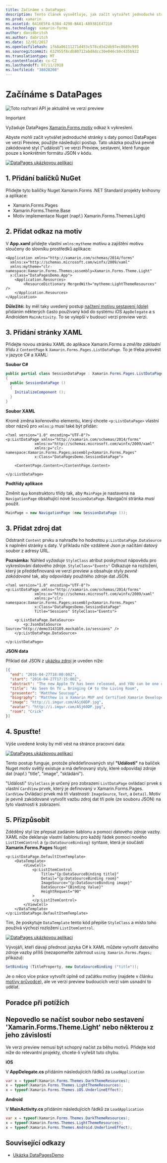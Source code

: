 ```yaml
---
title: Začínáme s DataPages
description: Tento článek vysvětluje, jak začít vytvářet jednoduché stránky s daty pomocí Xamarin.Forms DataPages.
ms.prod: xamarin
ms.assetid: 6416E5FA-6384-4298-BAA1-A89381E47210
ms.technology: xamarin-forms
author: davidbritch
ms.author: dabritch
ms.date: 12/01/2017
ms.openlocfilehash: 1fb8a06111271d453c578cd3d2db97ec8689c995
ms.sourcegitcommit: 632955f8cdb80712abd8dcc30e046cb9c435b922
ms.translationtype: MT
ms.contentlocale: cs-CZ
ms.lasthandoff: 07/11/2018
ms.locfileid: "38828208"
---
```

# <a name="getting-started-with-datapages"></a>Začínáme s DataPages

![](~/media/shared/preview.png "Toto rozhraní API je aktuálně ve verzi preview")

> [!IMPORTANT]
> Vyžaduje DataPages [Xamarin.Forms motiv](~/xamarin-forms/user-interface/themes/index.md) odkaz k vykreslení.


Abyste mohli začít vytvářet jednoduché stránky s daty pomocí DataPages ve verzi Preview, použijte následující postup. Tato ukázka používá pevně zakódované styl ("události") ve verzi Preview, sestavení, které funguje pouze s konkrétním formátu JSON v kódu.

[![](get-started-images/demo-sml.png "DataPages ukázkovou aplikaci")](get-started-images/demo.png#lightbox "DataPages ukázkové aplikace")

## <a name="1-add-nuget-packages"></a>1. Přidání balíčků NuGet

Přidejte tyto balíčky Nuget Xamarin.Forms .NET Standard projekty knihovny a aplikace:

* Xamarin.Forms.Pages
* Xamarin.Forms.Theme.Base
* Motiv implementace Nuget (např.) Xamarin.Forms.Themes.Light)

## <a name="2-add-theme-reference"></a>2. Přidat odkaz na motiv

V **App.xaml** přidejte vlastní `xmlns:mytheme` motivu a zajištění motivu sloučeny do slovníku prostředků aplikace:

```xaml
<Application xmlns="http://xamarin.com/schemas/2014/forms"
  xmlns:x="http://schemas.microsoft.com/winfx/2009/xaml"
  xmlns:mytheme="clr-namespace:Xamarin.Forms.Themes;assembly=Xamarin.Forms.Theme.Light"
  x:Class="DataPagesDemo.App">
    <Application.Resources>
        <ResourceDictionary MergedWith="mytheme:LightThemeResources" />
    </Application.Resources>
</Application>
```

**Důležité:** by měl taky uvedený postup [načtení motivu sestavení (dole)](#loadtheme) přidáním některých často používaný kód do systému iOS `AppDelegate` a s Androidem `MainActivity`. To se vylepší v budoucí verzi preview verzi.


## <a name="3-add-a-xaml-page"></a>3. Přidání stránky XAML

Přidejte novou stránku XAML do aplikace Xamarin.Forms a *změňte základní třídu* z `ContentPage` k `Xamarin.Forms.Pages.ListDataPage`. To je třeba provést v jazyce C# a XAML:

**Soubor C#**

```csharp
public partial class SessionDataPage : Xamarin.Forms.Pages.ListDataPage // was ContentPage
{
  public SessionDataPage ()
  {
    InitializeComponent ();
  }
}
```

**Soubor XAML**

Kromě změna kořenového elementu, který chcete `<p:ListDataPage>` vlastní obor názvů pro `xmlns:p` musí také být přidán:

```xaml
<?xml version="1.0" encoding="UTF-8"?>
<p:ListDataPage xmlns="http://xamarin.com/schemas/2014/forms"
             xmlns:x="http://schemas.microsoft.com/winfx/2009/xaml"
             xmlns:p="clr-namespace:Xamarin.Forms.Pages;assembly=Xamarin.Forms.Pages"
             x:Class="DataPagesDemo.SessionDataPage">

    <ContentPage.Content></ContentPage.Content>

</p:ListDataPage>
```

**Podtřídy aplikace**

Změnit `App` konstruktoru třídy tak, aby `MainPage` je nastavena na `NavigationPage` obsahující nové `SessionDataPage`. Navigační stránka *musí* použít.

```csharp
MainPage = new NavigationPage (new SessionDataPage ());
```

## <a name="3-add-the-datasource"></a>3. Přidat zdroj dat

Odstranit `Content` prvku a nahraďte ho hodnotou `p:ListDataPage.DataSource` k naplnění stránky s daty. V příkladu níže vzdálené Json je načítání datový soubor z adresy URL.

**Poznámka:** Náhled *vyžaduje* `StyleClass` atribut poskytnout nápovědu pro vykreslování datového zdroje. `StyleClass="Events"` Odkazuje na rozložení, který je předdefinovaná ve verzi preview a obsahuje styly *pevně zakódované* tak, aby odpovídaly použitého zdroje dat JSON.

```xaml
<?xml version="1.0" encoding="UTF-8"?>
<p:ListDataPage xmlns="http://xamarin.com/schemas/2014/forms"
             xmlns:x="http://schemas.microsoft.com/winfx/2009/xaml"
             xmlns:p="clr-namespace:Xamarin.Forms.Pages;assembly=Xamarin.Forms.Pages"
             x:Class="DataPagesDemo.SessionDataPage"
             Title="Sessions" StyleClass="Events">

    <p:ListDataPage.DataSource>
        <p:JsonDataSource Source="http://demo3143189.mockable.io/sessions" />
    </p:ListDataPage.DataSource>

</p:ListDataPage>
```

**JSON data**

Příklad dat JSON z [ukázku zdroj](http://demo3143189.mockable.io/sessions) je uveden níže:

```json
[{
  "end": "2016-04-27T18:00:00Z",
  "start": "2016-04-27T17:15:00Z",
  "abstract": "The new Apple TV has been released, and YOU can be one of the first developers to write apps for it. To make things even better, you can build these apps in C#! This session will introduce the basics of how to create a tvOS app with Xamarin, including: differences between tvOS and iOS APIs, TV user interface best practices, responding to user input, as well as the capabilities and limitations of building apps for a television. Grab some popcorn—this is going to be good!",
  "title": "As Seen On TV … Bringing C# to the Living Room",
  "presenter": "Matthew Soucoup",
  "biography": "Matthew is a Xamarin MVP and Certified Xamarin Developer from Madison, WI. He founded his company Code Mill Technologies and started the Madison Mobile .Net Developers Group.  Matt regularly speaks on .Net and Xamarin development at user groups, code camps and conferences throughout the Midwest. Matt gardens hot peppers, rides bikes, and loves Wisconsin micro-brews and cheese.",
  "image": "http://i.imgur.com/ASj60DP.jpg",
  "avatar": "http://i.imgur.com/ASj60DP.jpg",
  "room": "Crick"
}]
```

## <a name="4-run"></a>4. Spusťte!

Výše uvedené kroky by měl vést na stránce pracovní data:

[![](get-started-images/demo-sml.png "DataPages ukázkovou aplikaci")](get-started-images/demo.png#lightbox "DataPages ukázkové aplikace")

Tento postup funguje, protože předdefinovaných styl **"Události"** na balíček Nuget motiv světlý existuje a má definovaný styly, které odpovídají zdroje dat (např.) "title", "image", "skládání").

"Události" `StyleClass` je určený pro zobrazení `ListDataPage` ovládací prvek s vlastní `CardView` prvek, který je definovaný v Xamarin.Forms.Pages. `CardView` Ovládací prvek má tři vlastnosti: `ImageSource`, `Text`, a `Detail`. Motiv je pevně zakódované vytvořit vazbu zdroj dat tři pole (ze souboru JSON) na tyto vlastnosti k zobrazení.

## <a name="5-customize"></a>5. Přizpůsobit

Zděděný styl lze přepsat zadáním šablonu a pomocí datového zdroje vazby. XAML níže deklaruje vlastní šablonu pro každý řádek pomocí nového `ListItemControl` a `{p:DataSourceBinding}` syntaxe, která je součástí **Xamarin.Forms.Pages** Nuget:

```xaml
<p:ListDataPage.DefaultItemTemplate>
    <DataTemplate>
        <ViewCell>
            <p:ListItemControl
                Title="{p:DataSourceBinding title}"
                Detail="{p:DataSourceBinding room}"
                ImageSource="{p:DataSourceBinding image}"
                DataSource="{Binding Value}"
                HeightRequest="90"
            >
            </p:ListItemControl>
        </ViewCell>
    </DataTemplate>
</p:ListDataPage.DefaultItemTemplate>
```

Tím, že poskytuje `DataTemplate` tento kód přepíše `StyleClass` a místo toho používá výchozí rozložení `ListItemControl`.

[![](get-started-images/custom-sml.png "DataPages ukázkovou aplikaci")](get-started-images/custom.png#lightbox "DataPages ukázkové aplikace")

Vývojáři, kteří dávají přednost jazyka C# k XAML můžete vytvořit datového zdroje vazby příliš (nezapomeňte zahrnout `using Xamarin.Forms.Pages;` příkazu):

```csharp
SetBinding (TitleProperty, new DataSourceBinding ("title"));
```


Je o něco více práce vytvořit úplně od začátku motivy (najdete v článku [motivy průvodce](~/xamarin-forms/user-interface/themes/index.md)), ale ve verzi preview budoucích verzí vám usnadní to udělat.


## <a name="troubleshooting"></a>Poradce při potížích

<a name="loadtheme" />

## <a name="could-not-load-file-or-assembly-xamarinformsthemelight-or-one-of-its-dependencies"></a>Nepovedlo se načíst soubor nebo sestavení 'Xamarin.Forms.Theme.Light' nebo některou z jeho závislostí

Ve verzi preview nemusí být schopný načíst za běhu motivů. Přidejte kód níže do relevantní projekty, chcete-li vyřešit tuto chybu.

**iOS**

V **AppDelegate.cs** přidáním následujících řádků za `LoadApplication`

```csharp
var x = typeof(Xamarin.Forms.Themes.DarkThemeResources);
x = typeof(Xamarin.Forms.Themes.LightThemeResources);
x = typeof(Xamarin.Forms.Themes.iOS.UnderlineEffect);
```

**Android**

V **MainActivity.cs** přidáním následujících řádků za `LoadApplication`

```csharp
var x = typeof(Xamarin.Forms.Themes.DarkThemeResources);
x = typeof(Xamarin.Forms.Themes.LightThemeResources);
x = typeof(Xamarin.Forms.Themes.Android.UnderlineEffect);
```



## <a name="related-links"></a>Související odkazy

- [Ukázka DataPagesDemo](https://github.com/xamarin/xamarin-forms-samples/tree/master/Pages/DataPagesDemo)
